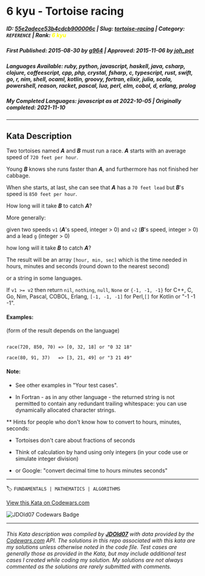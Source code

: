 # 6 kyu - Tortoise racing

##### **ID**: [55e2adece53b4cdcb900006c](https://www.codewars.com/kata/55e2adece53b4cdcb900006c) | **Slug**: [tortoise-racing](https://www.codewars.com/kata/55e2adece53b4cdcb900006c) | **Category**: `REFERENCE` | **Rank**: <span style="color:yellow">6 kyu</span>

##### **First Published**: 2015-08-30 ***by*** [g964](https://www.codewars.com/users/g964) | **Approved**: 2015-11-06 ***by*** [joh_pot](https://www.codewars.com/users/joh_pot)

##### **Languages Available**: ruby, python, javascript, haskell, java, csharp, clojure, coffeescript, cpp, php, crystal, fsharp, c, typescript, rust, swift, go, r, nim, shell, ocaml, kotlin, groovy, fortran, elixir, julia, scala, powershell, reason, racket, pascal, lua, perl, elm, cobol, d, erlang, prolog

##### **My Completed Languages**: javascript ***as at*** 2022-10-05 | **Originally completed**: 2021-11-10

---

## Kata Description


Two tortoises named ***A*** and ***B*** must run a race. ***A*** starts with an average speed of ```720 feet per hour```.

Young ***B*** knows she runs faster than ***A***, and furthermore has not finished her cabbage.



When she starts, at last, she can see that ***A*** has a `70 feet lead` but ***B***'s speed is `850 feet per hour`.

How long will it take ***B*** to catch ***A***?



More generally:

given two speeds `v1` (***A***'s speed, integer > 0) and `v2` (***B***'s speed, integer > 0) and a lead `g` (integer > 0)

how long will it take ***B*** to catch ***A***? 



The result will be an array ```[hour, min, sec]``` which is the time needed in hours, minutes and seconds (round down to the nearest second)

or a string in some languages.



If `v1 >= v2` then return `nil`, `nothing`, `null`, `None` or `{-1, -1, -1}` for C++, C, Go, Nim, Pascal, COBOL, Erlang, `[-1, -1, -1]` for Perl,`[]` for Kotlin or "-1 -1 -1".



#### Examples:

(form of the result depends on the language)

```

race(720, 850, 70) => [0, 32, 18] or "0 32 18"

race(80, 91, 37)   => [3, 21, 49] or "3 21 49"

```



#### Note: 



- See other examples in "Your test cases".



- In Fortran - as in any other language - the returned string is not permitted to contain any redundant trailing whitespace: you can use dynamically allocated character strings.



** Hints for people who don't know how to convert to hours, minutes, seconds:



- Tortoises don't care about fractions of seconds

- Think of calculation by hand using only integers (in your code use or simulate integer division)

- or Google: "convert decimal time to hours minutes seconds"



---


🏷 `FUNDAMENTALS | MATHEMATICS | ALGORITHMS`


[View this Kata on Codewars.com](https://www.codewars.com/kata/55e2adece53b4cdcb900006c)

![](https://www.codewars.com/users/jdold07/badges/large "JDOld07 Codewars Badge")

---

###### *This Kata description was compiled by [**JDOld07**](https://tpstech.dev) with data provided by the [Codewars.com](https://www.codewars.com) API.  The solutions in this repo associated with this kata are my solutions unless otherwise noted in the code file.  Test cases are generally those as provided in the Kata, but may include additional test cases I created while coding my solution.  My solutions are not always commented as the solutions are rarely submitted with comments.*
